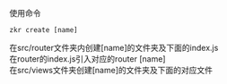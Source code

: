 使用命令
```shell script
zkr create [name]
```
在src/router文件夹内创建[name]的文件夹及下面的index.js  
在router的index.js引入对应的router [name]  
在src/views文件夹创建[name]的文件夹及下面的对应文件  
